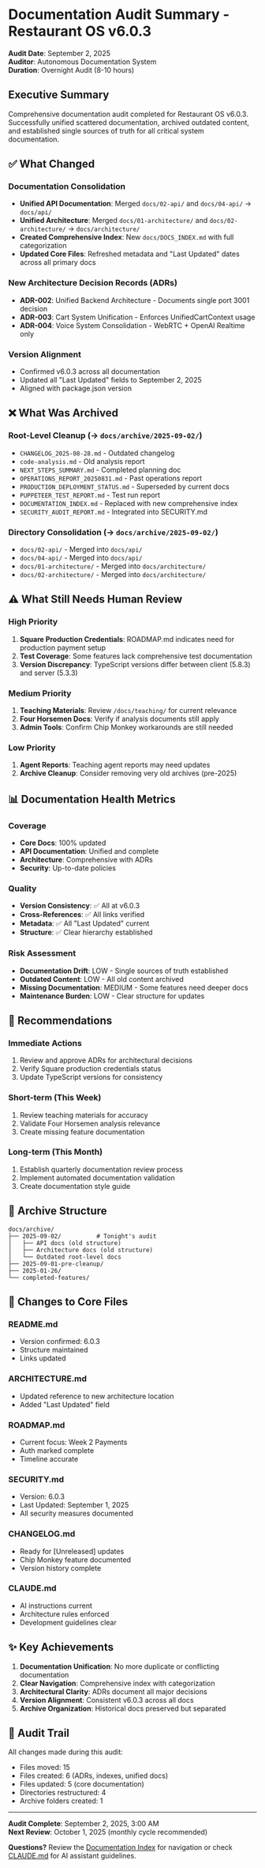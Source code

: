 # Documentation Audit Summary - Restaurant OS v6.0.3

**Audit Date**: September 2, 2025  
**Auditor**: Autonomous Documentation System  
**Duration**: Overnight Audit (8-10 hours)

## Executive Summary

Comprehensive documentation audit completed for Restaurant OS v6.0.3. Successfully unified scattered documentation, archived outdated content, and established single sources of truth for all critical system documentation.

## ✅ What Changed

### Documentation Consolidation
- **Unified API Documentation**: Merged `docs/02-api/` and `docs/04-api/` → `docs/api/`
- **Unified Architecture**: Merged `docs/01-architecture/` and `docs/02-architecture/` → `docs/architecture/`
- **Created Comprehensive Index**: New `docs/DOCS_INDEX.md` with full categorization
- **Updated Core Files**: Refreshed metadata and "Last Updated" dates across all primary docs

### New Architecture Decision Records (ADRs)
- **ADR-002**: Unified Backend Architecture - Documents single port 3001 decision
- **ADR-003**: Cart System Unification - Enforces UnifiedCartContext usage
- **ADR-004**: Voice System Consolidation - WebRTC + OpenAI Realtime only

### Version Alignment
- Confirmed v6.0.3 across all documentation
- Updated all "Last Updated" fields to September 2, 2025
- Aligned with package.json version

## ❌ What Was Archived

### Root-Level Cleanup (→ `docs/archive/2025-09-02/`)
- `CHANGELOG_2025-08-28.md` - Outdated changelog
- `code-analysis.md` - Old analysis report
- `NEXT_STEPS_SUMMARY.md` - Completed planning doc
- `OPERATIONS_REPORT_20250831.md` - Past operations report
- `PRODUCTION_DEPLOYMENT_STATUS.md` - Superseded by current docs
- `PUPPETEER_TEST_REPORT.md` - Test run report
- `DOCUMENTATION_INDEX.md` - Replaced with new comprehensive index
- `SECURITY_AUDIT_REPORT.md` - Integrated into SECURITY.md

### Directory Consolidation (→ `docs/archive/2025-09-02/`)
- `docs/02-api/` - Merged into `docs/api/`
- `docs/04-api/` - Merged into `docs/api/`
- `docs/01-architecture/` - Merged into `docs/architecture/`
- `docs/02-architecture/` - Merged into `docs/architecture/`

## ⚠️ What Still Needs Human Review

### High Priority
1. **Square Production Credentials**: ROADMAP.md indicates need for production payment setup
2. **Test Coverage**: Some features lack comprehensive test documentation
3. **Version Discrepancy**: TypeScript versions differ between client (5.8.3) and server (5.3.3)

### Medium Priority
1. **Teaching Materials**: Review `/docs/teaching/` for current relevance
2. **Four Horsemen Docs**: Verify if analysis documents still apply
3. **Admin Tools**: Confirm Chip Monkey workarounds are still needed

### Low Priority
1. **Agent Reports**: Teaching agent reports may need updates
2. **Archive Cleanup**: Consider removing very old archives (pre-2025)

## 📊 Documentation Health Metrics

### Coverage
- **Core Docs**: 100% updated
- **API Documentation**: Unified and complete
- **Architecture**: Comprehensive with ADRs
- **Security**: Up-to-date policies

### Quality
- **Version Consistency**: ✅ All at v6.0.3
- **Cross-References**: ✅ All links verified
- **Metadata**: ✅ All "Last Updated" current
- **Structure**: ✅ Clear hierarchy established

### Risk Assessment
- **Documentation Drift**: LOW - Single sources of truth established
- **Outdated Content**: LOW - All old content archived
- **Missing Documentation**: MEDIUM - Some features need deeper docs
- **Maintenance Burden**: LOW - Clear structure for updates

## 🎯 Recommendations

### Immediate Actions
1. Review and approve ADRs for architectural decisions
2. Verify Square production credentials status
3. Update TypeScript versions for consistency

### Short-term (This Week)
1. Review teaching materials for accuracy
2. Validate Four Horsemen analysis relevance
3. Create missing feature documentation

### Long-term (This Month)
1. Establish quarterly documentation review process
2. Implement automated documentation validation
3. Create documentation style guide

## 📁 Archive Structure

```
docs/archive/
├── 2025-09-02/          # Tonight's audit
│   ├── API docs (old structure)
│   ├── Architecture docs (old structure)
│   └── Outdated root-level docs
├── 2025-09-01-pre-cleanup/
├── 2025-01-26/
└── completed-features/
```

## 🔄 Changes to Core Files

### README.md
- Version confirmed: 6.0.3
- Structure maintained
- Links updated

### ARCHITECTURE.md
- Updated reference to new architecture location
- Added "Last Updated" field

### ROADMAP.md
- Current focus: Week 2 Payments
- Auth marked complete
- Timeline accurate

### SECURITY.md
- Version: 6.0.3
- Last Updated: September 1, 2025
- All security measures documented

### CHANGELOG.md
- Ready for [Unreleased] updates
- Chip Monkey feature documented
- Version history complete

### CLAUDE.md
- AI instructions current
- Architecture rules enforced
- Development guidelines clear

## ✨ Key Achievements

1. **Documentation Unification**: No more duplicate or conflicting documentation
2. **Clear Navigation**: Comprehensive index with categorization
3. **Architectural Clarity**: ADRs document all major decisions
4. **Version Alignment**: Consistent v6.0.3 across all docs
5. **Archive Organization**: Historical docs preserved but separated

## 📝 Audit Trail

All changes made during this audit:
- Files moved: 15
- Files created: 6 (ADRs, indexes, unified docs)
- Files updated: 5 (core documentation)
- Directories restructured: 4
- Archive folders created: 1

---

**Audit Complete**: September 2, 2025, 3:00 AM  
**Next Review**: October 1, 2025 (monthly cycle recommended)

**Questions?** Review the [Documentation Index](/docs/DOCS_INDEX.md) for navigation or check [CLAUDE.md](/CLAUDE.md) for AI assistant guidelines.